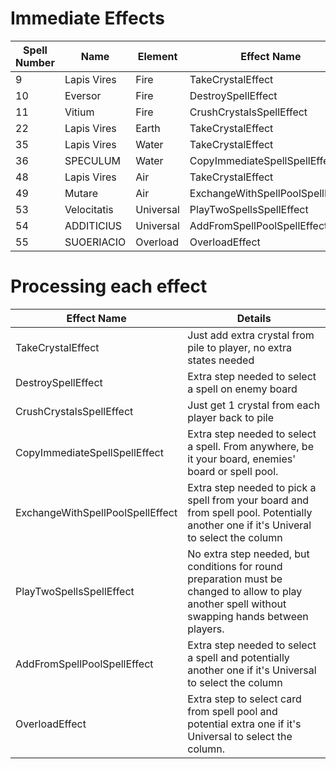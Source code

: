 # Immediate Effects

| Spell Number | Name        | Element   | Effect Name                      |
| ------------ | ----------- | --------- | -------------------------------- |
| 9            | Lapis Vires | Fire      | TakeCrystalEffect                |
| 10           | Eversor     | Fire      | DestroySpellEffect               |
| 11           | Vitium      | Fire      | CrushCrystalsSpellEffect         |
| 22           | Lapis Vires | Earth     | TakeCrystalEffect                |
| 35           | Lapis Vires | Water     | TakeCrystalEffect                |
| 36           | SPECULUM    | Water     | CopyImmediateSpellSpellEffect    |
| 48           | Lapis Vires | Air       | TakeCrystalEffect                |
| 49           | Mutare      | Air       | ExchangeWithSpellPoolSpellEffect |
| 53           | Velocitatis | Universal | PlayTwoSpellsSpellEffect         |
| 54           | ADDITICIUS  | Universal | AddFromSpellPoolSpellEffect      |
| 55           | SUOERIACIO  | Overload  | OverloadEffect                   |

# Processing each effect

| Effect Name                      | Details                                                                                                                                           |
| -------------------------------- | ------------------------------------------------------------------------------------------------------------------------------------------------- |
| TakeCrystalEffect                | Just add extra crystal from pile to player, no extra states needed                                                                                |
| DestroySpellEffect               | Extra step needed to select a spell on enemy board                                                                                                |
| CrushCrystalsSpellEffect         | Just get 1 crystal from each player back to pile                                                                                                  |
| CopyImmediateSpellSpellEffect    | Extra step needed to select a spell. From anywhere, be it your board, enemies' board or spell pool.                                               |
| ExchangeWithSpellPoolSpellEffect | Extra step needed to pick a spell from your board and from spell pool. Potentially another one if it's Univeral to select the column              |
| PlayTwoSpellsSpellEffect         | No extra step needed, but conditions for round preparation must be changed to allow to play another spell without swapping hands between players. |
| AddFromSpellPoolSpellEffect      | Extra step needed to select a spell and potentially another one if it's Universal to select the column                                            |
| OverloadEffect                   | Extra step to select card from spell pool and potential extra one if it's Universal to select the column.                                         |
